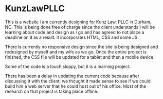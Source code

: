 # KunzLawPLLC
This is a website I am currently designing for Kunz Law, PLLC in Durham, NC. This is being done free of charge since the client 
understands I will be learning about code and design as I go and has agreed to not place a deadline on it as a result. It 
incorporates HTML, CSS and some JS.

There is currently no responsive design since the site is being designed and redesigned by myself and my wife as we go. Once 
the entire project is finished, the CSS file will be updated for a tablet and then a mobile device.

Some of the code is a touch sloppy, but it is a learning project.

There has been a delay in updating the current code because after discussing it with the client, we thought it made sense to see if we could build him a web server that he could host out of his office. Most of the research on that project is taking place offline.
